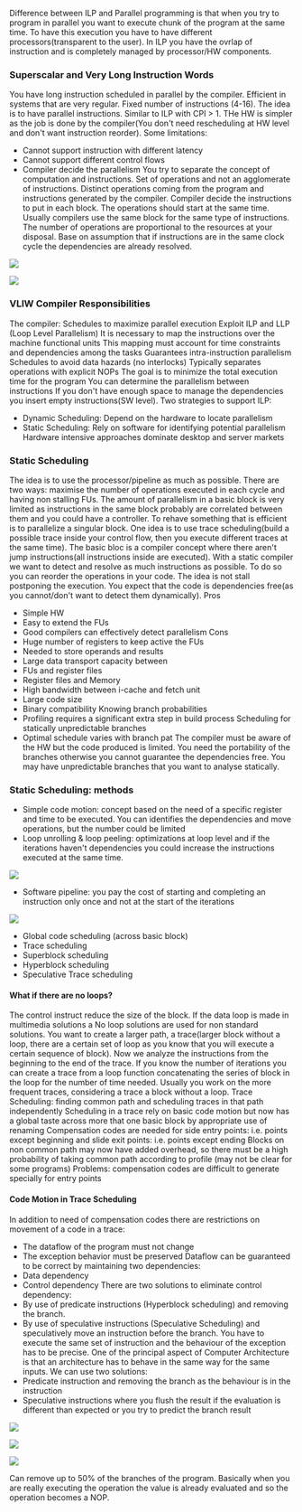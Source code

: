 Difference between ILP and Parallel programming is that when you try to program in parallel you want to execute chunk of the program at the same time. To have this execution you have to have different processors(transparent to the user). In ILP you have the ovrlap of instruction and is completely managed by processor/HW components.
### Superscalar and Very Long Instruction Words
You have long instruction scheduled in parallel by the compiler. Efficient in systems that are very regular. Fixed number of instructions (4-16). The idea is to have parallel instructions. Similar to ILP with CPI > 1. THe HW is simpler as  the job is done by the compiler(You don't need rescheduling at HW level and don't want instruction reorder).
Some limitations:
- Cannot support instruction with different latency
- Cannot support different control flows
- Compiler decide the parallelism
You try to separate the concept of computation and instructions. Set of operations and not an agglomerate of instructions. Distinct operations coming from the program and instructions generated by the compiler. Compiler decide the instructions to put in each block. The operations should start at the same time. Usually compilers use the same block for the same type of instructions. The number of operations are proportional to the resources at your disposal. Base on assumption that if instructions are in the same clock cycle the dependencies are already resolved.

![](https://i.imgur.com/cj5quhR.png)

![](https://i.imgur.com/01vXYH9.png)

### VLIW Compiler Responsibilities
The compiler:
Schedules to maximize parallel execution Exploit ILP and LLP (Loop Level Parallelism)
It is necessary to map the instructions over the machine functional units
This mapping must account for time constraints and dependencies among the tasks
Guarantees intra-instruction parallelism 
Schedules to avoid data hazards (no interlocks)
Typically separates operations with explicit NOPs
The goal is to minimize the total execution time for the program
You can determine the parallelism between instructions
If you don't have enough space to manage the dependencies you insert empty instructions(SW level).
Two strategies to support ILP:
- Dynamic Scheduling: Depend on the hardware to locate parallelism
- Static Scheduling: Rely on software for identifying potential parallelism
Hardware intensive approaches dominate desktop and server markets
### Static Scheduling
The idea is to use the processor/pipeline as much as possible. There are two ways: maximise the number of operations executed in each cycle and having non stalling FUs. The amount of parallelism in a basic block is very limited as instructions in the same block probably are correlated between them and you could have a controller. To rehave something that is efficient is to parallelize a singular block. One idea is to use trace scheduling(build a possible trace inside your control flow, then you execute different traces at the same time). The basic bloc is a compiler concept where there aren't jump instructions(all instructions inside are executed). With a static compiler we want to detect and resolve as much instructions as possible. To do so you can reorder the operations in your code. The idea is not stall postponing the execution. You expect that the code is dependencies free(as you cannot/don't want to detect them dynamically).
Pros
- Simple HW
- Easy to extend the FUs
- Good compilers can effectively detect parallelism
Cons
- Huge number of registers to keep active the FUs
- Needed to store operands and results
- Large data transport capacity between
- FUs and register files
- Register files and Memory
- High bandwidth between i-cache and fetch unit
- Large code size
- Binary compatibility
Knowing branch probabilities
- Profiling requires a significant extra step in build process
Scheduling for statically unpredictable branches
- Optimal schedule varies with branch pat
The compiler must be aware of the HW but the code produced is limited. You need the portability of the branches otherwise you cannot guarantee the dependencies free. You may have unpredictable branches that you want to analyse statically.
### Static Scheduling: methods
- Simple code motion: concept based on the need of a specific register and time to be executed. You can identifies the dependencies and move operations, but the number could be limited
-  Loop unrolling & loop peeling: optimizations at loop level and if the iterations haven't dependencies you could increase the instructions executed at the same time. 

![](https://i.imgur.com/mMdzWvd.png)

-  Software pipeline: you pay the cost of starting and completing an instruction only once and not at the start of the iterations

![](https://i.imgur.com/bfAORQN.png)

- Global code scheduling (across basic block)
- Trace scheduling
-  Superblock scheduling
- Hyperblock scheduling
- Speculative Trace scheduling
#### What if there are no loops?
The control instruct reduce the size of the block. If the data loop is made in multimedia solutions a No loop solutions are used for non standard solutions. You want to create a larger path, a trace(larger block without a loop, there are a certain set of loop as you know that you will execute a certain sequence of block). Now we analyze the instructions from the beginning to the end of the trace. If you know the number of iterations you can create a trace from a loop function concatenating the series of block in the loop for the number of time needed. Usually you work on the more frequent traces, considering a trace a block without a loop.
Trace Scheduling: finding common path and scheduling traces in that path independently
Scheduling in a trace rely on basic code motion but now has a global taste across more that one basic block by appropriate use of renaming
Compensation codes are needed for side entry points: i.e. points except beginning
and slide exit points: i.e. points except ending
Blocks on non common path may now have added overhead, so there must be a high probability of taking common path according to profile (may not be clear for 
some programs)
Problems: compensation codes are difficult to generate specially for entry points
#### Code Motion in Trace Scheduling
In addition to need of compensation codes there are restrictions on movement of a code in a trace:
- The dataflow of the program must not change
- The exception behavior must be preserved
Dataflow can be guaranteed to be correct by maintaining two dependencies:
- Data dependency
- Control dependency
There are two solutions to eliminate control dependency:
- By use of predicate instructions (Hyperblock scheduling) and removing the branch.
- By use of speculative instructions (Speculative Scheduling) and speculatively move an instruction before the branch.
You have to execute the same set of instruction and the behaviour of the exception has to be precise. One of the principal aspect of Computer Architecture is that an architecture has to behave in the same way for the same inputs.
We can use two solutions:
- Predicate instruction and removing the branch as the behaviour is in the instruction
- Speculative instructions where you flush the result if the evaluation is different than expected or you try to predict the branch result

![](https://i.imgur.com/MNKowz1.png)

![](https://i.imgur.com/LGeWw8j.png)

![](https://i.imgur.com/XeyNWaU.png)

Can remove up to 50% of the branches of the program. Basically when you are really executing the operation the value is already evaluated and so the operation becomes a NOP.
